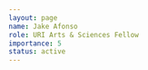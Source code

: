 ```yaml
---
layout: page
name: Jake Afonso
role: URI Arts & Sciences Fellow
importance: 5
status: active
---
```



<!-- img: /img/
github: username
website: http://name.com -->
